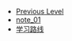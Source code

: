 <!-- docs/_sidebar.md created by Zachary Li -->

- [Previous Level](Languages/README)
- [note_01](Languages/Java/note_01.md)
- [学习路线](Languages/Java/学习路线.md)
